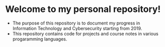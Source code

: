 # Welcome to my personal repository!

* The purpose of this repository is to document my progress in Information Technology and Cybersecurity starting from 2019.
* This repository contains code for projects and course notes in various progaramming languages.